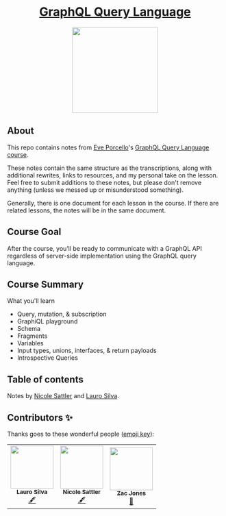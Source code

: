 <h1 align="center"><a href="https://egghead.io/courses/graphql-query-language">GraphQL Query Language</a></h1>

<p align="center"><img src="https://d2eip9sf3oo6c2.cloudfront.net/series/square_covers/000/000/236/full/EGH_GraphQLQuery_Final.png" width="200"></p>

## About

This repo contains notes from [Eve Porcello](https://twitter.com/eveporcello)'s [GraphQL Query Language course](https://egghead.io/courses/graphql-query-language).

These notes contain the same structure as the transcriptions, along with additional rewrites, links to resources, and my personal take on the lesson. Feel free to submit additions to these notes, but please don't remove anything (unless we messed up or misunderstood something).

Generally, there is one document for each lesson in the course. If there are related lessons, the notes will be in the same document.

## Course Goal

After the course, you’ll be ready to communicate with a GraphQL API regardless of server-side implementation using the GraphQL query language.

## Course Summary

What you'll learn

- Query, mutation, & subscription
- GraphiQL playground
- Schema
- Fragments
- Variables
- Input types, unions, interfaces, & return payloads
- Introspective Queries

## Table of contents

Notes by [Nicole Sattler](https://github.com/nikkilr88) and [Lauro Silva](https://github.com/laurosilvacom).

## Contributors ✨

Thanks goes to these wonderful people ([emoji key](https://allcontributors.org/docs/en/emoji-key)):

<table>
  <tr>
    <td align="center"><a href="https://laurosilva.com"><img src="https://avatars2.githubusercontent.com/u/57044804?v=4" width="100px;" alt=""/><br /><sub><b>Lauro Silva</b></sub></a><br /><a href="#content-laurosilvacom" title="Content">🖋</a></td>
    <td align="center"><a href="http://devnikki.com"><img src="https://avatars3.githubusercontent.com/u/24983331?v=4" width="100px;" alt=""/><br /><sub><b>Nicole Sattler</b></sub></a><br /><a href="#content-nikkilr88" title="Content">🖋</a></td>
    <td align="center"><a href="https://zacjones.io"><img src="https://avatars2.githubusercontent.com/u/6188161?v=4" width="100px;" alt=""/><br /><sub><b>Zac Jones</b></sub></a><br /><a href="https://github.com/eggheadio/GraphQL Query Language Notes/pulls?q=is%3Apr+reviewed-by%3Azacjones93" title="Reviewed Pull Requests">👀</a></td>
  </tr>
</table>
